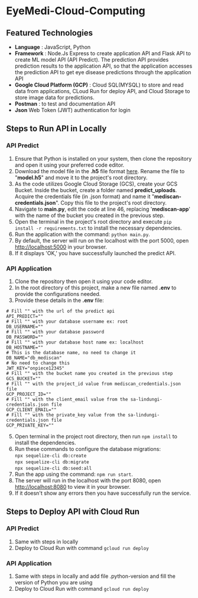 # EyeMedi-Cloud-Computing

## Featured Technologies

-   **Language** : JavaScript, Python
-   **Framework** : Node.Js Express to create application API and Flask API to create ML model API (API Predict). The prediction API provides prediction results to the application API, so that the application accesses the prediction API to get eye disease predictions through the application API
-   **Google Cloud Platform (GCP)** : Cloud SQL(MYSQL) to store and read data from applications, CLoud Run for deploy API, and Cloud Storage to store image data for predictions.
-   **Postman** : to test and documentation API
-   **Json** Web Token (JWT) authentication for login

## Steps to Run API in Locally
### API Predict
1. Ensure that Python is installed on your system, then clone the repository and open it using your preferred code editor.
2. Download the model file in the __.h5__ file format [here](https://drive.google.com/file/d/1j3VYJGPbBqqppTe1MC9rGBKt9Mr3nDIy/view?usp=sharing). Rename the file to "__model.h5__" and move it to the project's root directory.
3. As the code utilizes Google Cloud Storage (GCS), create your GCS Bucket. Inside the bucket, create a folder named __predict_uploads__. Acquire the credentials file (in .json format) and name it "__mediscan-credentials.json__". Copy this file to the project's root directory.
5. Navigate to __main.py__, edit the code at line 46, replacing '__mediscan-app__' with the name of the bucket you created in the previous step.
7. Open the terminal in the project's root directory and execute `pip install -r requirements.txt` to install the necessary dependencies.
8. Run the application with the command: `python main.py`.
9. By default, the server will run on the localhost with the port 5000, open [http://localhost:5000](http://localhost:5000) in your browser.
10. If it displays 'OK,' you have successfully launched the predict API.

### API Application
1. Clone the repository then open it using your code editor.
2. In the root directory of this project, make a new file named __.env__ to provide the configurations needed.
3. Provide these details in the __.env__ file:
```
# Fill "" with the url of the predict api 
API_PREDICT=""
# Fill "" with your database username ex: root
DB_USERNAME=""
# Fill "" with your database password
DB_PASSWORD=""
# Fill "" with your database host name ex: localhost
DB_HOSTNAME=""
# This is the database name, no need to change it
DB_NAME="db_mediscan"
# No need to change this
JWT_KEY="onpiece12345"
# Fill "" with the bucket name you created in the previous step
GCS_BUCKET=""
# Fill "" with the project_id value from mediscan_credentials.json file
GCP_PROJECT_ID=""
# Fill "" with the client_email value from the sa-lindungi-credentials.json file
GCP_CLIENT_EMAIL=""
# Fill "" with the private_key value from the sa-lindungi-credentials.json file
GCP_PRIVATE_KEY=""
```
5. Open terminal in the project root directory, then run `npm install` to install the dependencies.
6. Run these commands to configure the database migrations:\
`npx sequelize-cli db:create`\
`npx sequelize-cli db:migrate`\
`npx sequelize-cli db:seed:all`
7. Run the app using the command: `npm run start`.
8. The server will run in the localhost with the port 8080, open [http://localhost:8080](http://localhost:8080) to view it in your browser.
9. If it doesn't show any errors then you have successfully run the service.

## Steps to Deploy API with Cloud Run
### API Predict
1. Same with steps in locally 
2. Deploy to Cloud Run with command `gcloud run deploy` 
### API Application
1. Same with steps in locally and add file .python-version and fill the version of Python you are using
2. Deploy to Cloud Run with command `gcloud run deploy` 




